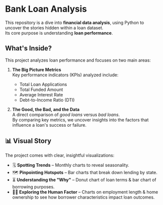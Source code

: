 #  Bank Loan Analysis

This repository is a dive into **financial data analysis**, using Python to uncover the stories hidden within a loan dataset.  
Its core purpose is understanding **loan performance**.


##  What's Inside?

This project analyzes loan performance and focuses on two main areas:

1. **The Big Picture Metrics**  
   Key performance indicators (KPIs) analyzed include:  
   - Total Loan Applications  
   - Total Funded Amount  
   - Average Interest Rate  
   - Debt-to-Income Ratio (DTI)  

2. **The Good, the Bad, and the Data**  
   A direct comparison of *good loans* versus *bad loans*.  
   By comparing key metrics, we uncover insights into the factors that influence a loan's success or failure.  


## 📊 Visual Story

The project comes with clear, insightful visualizations:

- 🗓️ **Spotting Trends** – Monthly charts to reveal seasonality.  
- 🗺️ **Pinpointing Hotspots** – Bar charts that break down lending by state.  
- ⏳ **Understanding the "Why"** – Donut chart of loan terms & bar chart of borrowing purposes.  
- 👨‍💼 **Exploring the Human Factor** – Charts on employment length & home ownership to see how borrower characteristics impact loan outcomes.  
